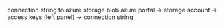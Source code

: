 connection string to azure storage blob
azure portal -> storage account -> access keys (left panel) -> connection string
